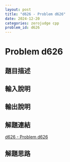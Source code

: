 ```yaml
---
layout: post
title: "d626 - Problem d626"
date: 2024-12-20
categories: zerojudge cpp
problem_id: d626
---
```


# Problem d626

## 題目描述



## 輸入說明



## 輸出說明



## 解題連結

[d626 - Problem d626](https://zerojudge.tw/ShowProblem?problemid=d626)

## 解題思路

